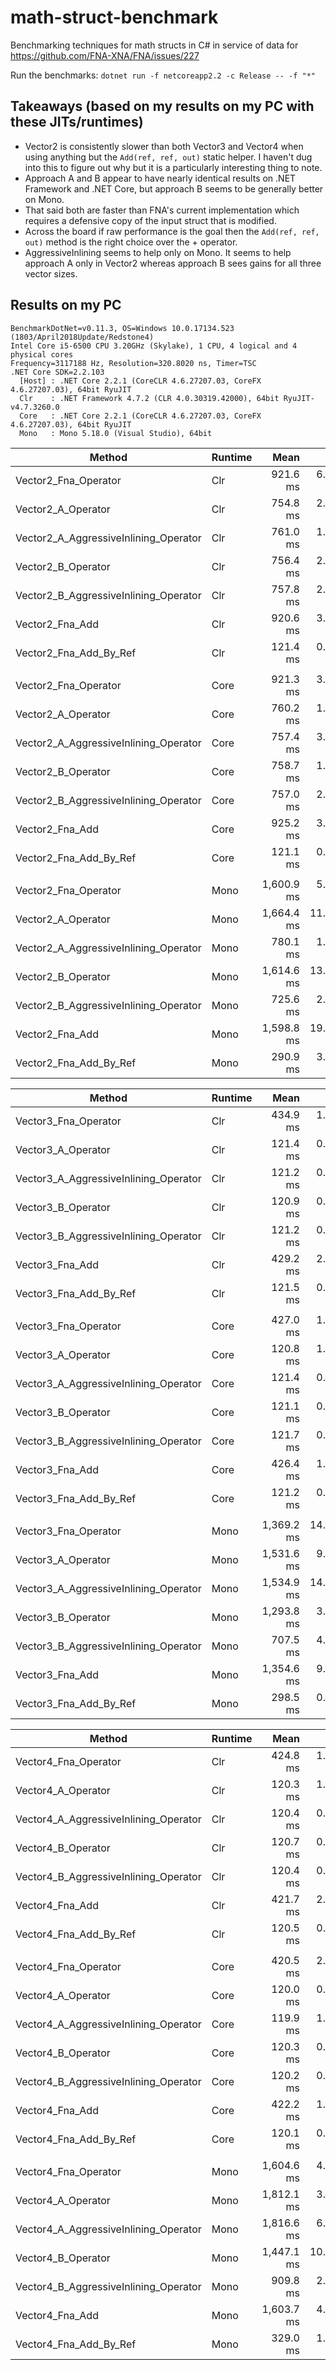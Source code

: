 # math-struct-benchmark

Benchmarking techniques for math structs in C# in service of data for https://github.com/FNA-XNA/FNA/issues/227

Run the benchmarks: `dotnet run -f netcoreapp2.2 -c Release -- -f "*"`

## Takeaways (based on my results on my PC with these JITs/runtimes)

- Vector2 is consistently slower than both Vector3 and Vector4 when using anything but the `Add(ref, ref, out)` static helper. I haven't dug into this to figure out why but it is a particularly interesting thing to note.
- Approach A and B appear to have nearly identical results on .NET Framework and .NET Core, but approach B seems to be generally better on Mono.
- That said both are faster than FNA's current implementation which requires a defensive copy of the input struct that is modified.
- Across the board if raw performance is the goal then the `Add(ref, ref, out)` method is the right choice over the + operator.
- AggressiveInlining seems to help only on Mono. It seems to help approach A only in Vector2 whereas approach B sees gains for all three vector sizes.


## Results on my PC

```
BenchmarkDotNet=v0.11.3, OS=Windows 10.0.17134.523 (1803/April2018Update/Redstone4)
Intel Core i5-6500 CPU 3.20GHz (Skylake), 1 CPU, 4 logical and 4 physical cores
Frequency=3117188 Hz, Resolution=320.8020 ns, Timer=TSC
.NET Core SDK=2.2.103
  [Host] : .NET Core 2.2.1 (CoreCLR 4.6.27207.03, CoreFX 4.6.27207.03), 64bit RyuJIT
  Clr    : .NET Framework 4.7.2 (CLR 4.0.30319.42000), 64bit RyuJIT-v4.7.3260.0
  Core   : .NET Core 2.2.1 (CoreCLR 4.6.27207.03, CoreFX 4.6.27207.03), 64bit RyuJIT
  Mono   : Mono 5.18.0 (Visual Studio), 64bit
```

|                                Method | Runtime |       Mean |      Error |     StdDev | Ratio |
|-------------------------------------- |-------- |-----------:|-----------:|-----------:|------:|
|                  Vector2_Fna_Operator |     Clr |   921.6 ms |  6.0457 ms |  5.6551 ms |  1.00 |
|                    Vector2_A_Operator |     Clr |   754.8 ms |  2.8285 ms |  2.2083 ms |  0.82 |
| Vector2_A_AggressiveInlining_Operator |     Clr |   761.0 ms |  1.9000 ms |  1.7772 ms |  0.83 |
|                    Vector2_B_Operator |     Clr |   756.4 ms |  2.4614 ms |  2.3024 ms |  0.82 |
| Vector2_B_AggressiveInlining_Operator |     Clr |   757.8 ms |  2.4700 ms |  2.3104 ms |  0.82 |
|                       Vector2_Fna_Add |     Clr |   920.6 ms |  3.7406 ms |  3.4990 ms |  1.00 |
|                Vector2_Fna_Add_By_Ref |     Clr |   121.4 ms |  0.5492 ms |  0.5137 ms |  0.13 |
|                                       |         |            |            |            |       |
|                  Vector2_Fna_Operator |    Core |   921.3 ms |  3.1016 ms |  2.9013 ms |  1.00 |
|                    Vector2_A_Operator |    Core |   760.2 ms |  1.2316 ms |  1.1520 ms |  0.83 |
| Vector2_A_AggressiveInlining_Operator |    Core |   757.4 ms |  3.7193 ms |  3.4791 ms |  0.82 |
|                    Vector2_B_Operator |    Core |   758.7 ms |  1.3381 ms |  1.2516 ms |  0.82 |
| Vector2_B_AggressiveInlining_Operator |    Core |   757.0 ms |  2.7201 ms |  2.4113 ms |  0.82 |
|                       Vector2_Fna_Add |    Core |   925.2 ms |  3.7842 ms |  3.1600 ms |  1.00 |
|                Vector2_Fna_Add_By_Ref |    Core |   121.1 ms |  0.6152 ms |  0.5755 ms |  0.13 |
|                                       |         |            |            |            |       |
|                  Vector2_Fna_Operator |    Mono | 1,600.9 ms |  5.6055 ms |  5.2434 ms |  1.00 |
|                    Vector2_A_Operator |    Mono | 1,664.4 ms | 11.9979 ms | 11.2228 ms |  1.04 |
| Vector2_A_AggressiveInlining_Operator |    Mono |   780.1 ms |  1.7614 ms |  1.6476 ms |  0.49 |
|                    Vector2_B_Operator |    Mono | 1,614.6 ms | 13.3821 ms | 12.5176 ms |  1.01 |
| Vector2_B_AggressiveInlining_Operator |    Mono |   725.6 ms |  2.7452 ms |  2.5679 ms |  0.45 |
|                       Vector2_Fna_Add |    Mono | 1,598.8 ms | 19.3937 ms | 18.1409 ms |  1.00 |
|                Vector2_Fna_Add_By_Ref |    Mono |   290.9 ms |  3.0025 ms |  2.8085 ms |  0.18 |

|                                Method | Runtime |       Mean |      Error |     StdDev | Ratio |
|-------------------------------------- |-------- |-----------:|-----------:|-----------:|------:|
|                  Vector3_Fna_Operator |     Clr |   434.9 ms |  1.8788 ms |  1.7574 ms |  1.00 |
|                    Vector3_A_Operator |     Clr |   121.4 ms |  0.6024 ms |  0.5635 ms |  0.28 |
| Vector3_A_AggressiveInlining_Operator |     Clr |   121.2 ms |  0.4746 ms |  0.4440 ms |  0.28 |
|                    Vector3_B_Operator |     Clr |   120.9 ms |  0.7485 ms |  0.7002 ms |  0.28 |
| Vector3_B_AggressiveInlining_Operator |     Clr |   121.2 ms |  0.4910 ms |  0.4100 ms |  0.28 |
|                       Vector3_Fna_Add |     Clr |   429.2 ms |  2.6856 ms |  2.5121 ms |  0.99 |
|                Vector3_Fna_Add_By_Ref |     Clr |   121.5 ms |  0.7791 ms |  0.7288 ms |  0.28 |
|                                       |         |            |            |            |       |
|                  Vector3_Fna_Operator |    Core |   427.0 ms |  1.2048 ms |  1.1270 ms |  1.00 |
|                    Vector3_A_Operator |    Core |   120.8 ms |  1.1024 ms |  1.0312 ms |  0.28 |
| Vector3_A_AggressiveInlining_Operator |    Core |   121.4 ms |  0.1838 ms |  0.1719 ms |  0.28 |
|                    Vector3_B_Operator |    Core |   121.1 ms |  0.2948 ms |  0.2757 ms |  0.28 |
| Vector3_B_AggressiveInlining_Operator |    Core |   121.7 ms |  0.6684 ms |  0.6252 ms |  0.28 |
|                       Vector3_Fna_Add |    Core |   426.4 ms |  1.6772 ms |  1.5689 ms |  1.00 |
|                Vector3_Fna_Add_By_Ref |    Core |   121.2 ms |  0.6818 ms |  0.6044 ms |  0.28 |
|                                       |         |            |            |            |       |
|                  Vector3_Fna_Operator |    Mono | 1,369.2 ms | 14.2765 ms | 13.3543 ms |  1.00 |
|                    Vector3_A_Operator |    Mono | 1,531.6 ms |  9.4790 ms |  8.8667 ms |  1.12 |
| Vector3_A_AggressiveInlining_Operator |    Mono | 1,534.9 ms | 14.3913 ms | 13.4616 ms |  1.12 |
|                    Vector3_B_Operator |    Mono | 1,293.8 ms |  3.6068 ms |  3.3738 ms |  0.95 |
| Vector3_B_AggressiveInlining_Operator |    Mono |   707.5 ms |  4.9791 ms |  4.6574 ms |  0.52 |
|                       Vector3_Fna_Add |    Mono | 1,354.6 ms |  9.1426 ms |  8.5520 ms |  0.99 |
|                Vector3_Fna_Add_By_Ref |    Mono |   298.5 ms |  0.3875 ms |  0.3435 ms |  0.22 |

|                                Method | Runtime |       Mean |      Error |     StdDev | Ratio |
|-------------------------------------- |-------- |-----------:|-----------:|-----------:|------:|
|                  Vector4_Fna_Operator |     Clr |   424.8 ms |  1.2396 ms |  1.1595 ms |  1.00 |
|                    Vector4_A_Operator |     Clr |   120.3 ms |  1.1110 ms |  1.0392 ms |  0.28 |
| Vector4_A_AggressiveInlining_Operator |     Clr |   120.4 ms |  0.3927 ms |  0.3673 ms |  0.28 |
|                    Vector4_B_Operator |     Clr |   120.7 ms |  0.4893 ms |  0.4576 ms |  0.28 |
| Vector4_B_AggressiveInlining_Operator |     Clr |   120.4 ms |  0.4801 ms |  0.4490 ms |  0.28 |
|                       Vector4_Fna_Add |     Clr |   421.7 ms |  2.4758 ms |  2.3158 ms |  0.99 |
|                Vector4_Fna_Add_By_Ref |     Clr |   120.5 ms |  0.3924 ms |  0.3671 ms |  0.28 |
|                                       |         |            |            |            |       |
|                  Vector4_Fna_Operator |    Core |   420.5 ms |  2.9875 ms |  2.7945 ms |  1.00 |
|                    Vector4_A_Operator |    Core |   120.0 ms |  0.3908 ms |  0.3656 ms |  0.29 |
| Vector4_A_AggressiveInlining_Operator |    Core |   119.9 ms |  1.1980 ms |  1.1207 ms |  0.29 |
|                    Vector4_B_Operator |    Core |   120.3 ms |  0.4047 ms |  0.3785 ms |  0.29 |
| Vector4_B_AggressiveInlining_Operator |    Core |   120.2 ms |  0.9068 ms |  0.8482 ms |  0.29 |
|                       Vector4_Fna_Add |    Core |   422.2 ms |  1.5395 ms |  1.4400 ms |  1.00 |
|                Vector4_Fna_Add_By_Ref |    Core |   120.1 ms |  0.9023 ms |  0.8440 ms |  0.29 |
|                                       |         |            |            |            |       |
|                  Vector4_Fna_Operator |    Mono | 1,604.6 ms |  4.4701 ms |  4.1814 ms |  1.00 |
|                    Vector4_A_Operator |    Mono | 1,812.1 ms |  3.8327 ms |  3.5851 ms |  1.13 |
| Vector4_A_AggressiveInlining_Operator |    Mono | 1,816.6 ms |  6.7810 ms |  6.3430 ms |  1.13 |
|                    Vector4_B_Operator |    Mono | 1,447.1 ms | 10.6923 ms | 10.0016 ms |  0.90 |
| Vector4_B_AggressiveInlining_Operator |    Mono |   909.8 ms |  2.6427 ms |  2.4720 ms |  0.57 |
|                       Vector4_Fna_Add |    Mono | 1,603.7 ms |  4.1525 ms |  3.8843 ms |  1.00 |
|                Vector4_Fna_Add_By_Ref |    Mono |   329.0 ms |  1.1922 ms |  1.1151 ms |  0.21 |
